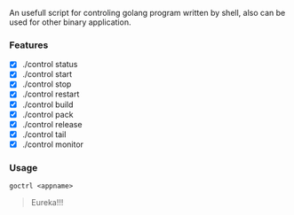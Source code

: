 An usefull script for controling golang program written by shell, also can be used for other binary application.


### Features

- [x] ./control status
- [x] ./control start
- [x] ./control stop
- [x] ./control restart
- [x] ./control build
- [x] ./control pack
- [x] ./control release
- [x] ./control tail
- [x] ./control monitor

### Usage

```
goctrl <appname>
```

> Eureka!!!


